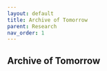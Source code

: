 ```yaml
---
layout: default
title: Archive of Tomorrow
parent: Research
nav_order: 1
---
```

## Archive of Tomorrow
